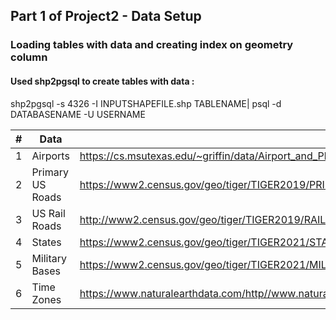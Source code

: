 

##  Part 1 of Project2 - Data Setup
### Loading tables with data and creating index on geometry column

#### Used shp2pgsql to create tables with data :

shp2pgsql -s 4326 -I INPUTSHAPEFILE.shp TABLENAME| psql -d DATABASENAME -U USERNAME


|   #   | Data | Link |
| :---: | ----------- | ---------------------- |
|    1  |     Airports       |  https://cs.msutexas.edu/~griffin/data/Airport_and_Plane_Data/airports.csv|
|2|  Primary US Roads  |https://www2.census.gov/geo/tiger/TIGER2019/PRIMARYROADS/tl_2019_us_primaryroads.zip|
|3|  US Rail Roads  |http://www2.census.gov/geo/tiger/TIGER2019/RAILS/tl_2019_us_rails.zip|
|4|  States  |https://www2.census.gov/geo/tiger/TIGER2021/STATE/tl_2021_us_state.zip|
|5|  Military Bases  |https://www2.census.gov/geo/tiger/TIGER2021/MIL/tl_2021_us_mil.zip|
|6|  Time Zones  |https://www.naturalearthdata.com/http//www.naturalearthdata.com/download/10m/cultural/ne_10m_time_zones.zip|
